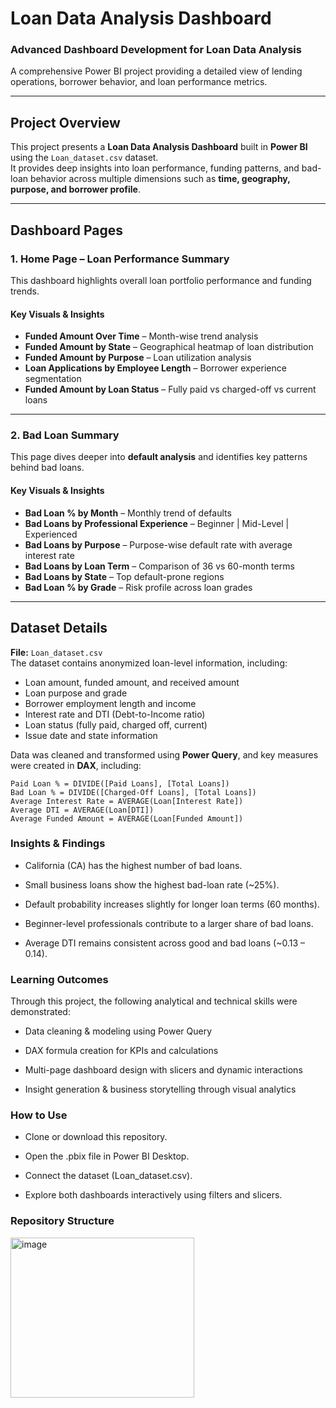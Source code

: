 #  Loan Data Analysis Dashboard

###  Advanced Dashboard Development for Loan Data Analysis  
A comprehensive Power BI project providing a detailed view of lending operations, borrower behavior, and loan performance metrics.

---

##  Project Overview

This project presents a **Loan Data Analysis Dashboard** built in **Power BI** using the `Loan_dataset.csv` dataset.  
It provides deep insights into loan performance, funding patterns, and bad-loan behavior across multiple dimensions such as **time, geography, purpose, and borrower profile**.

---

##  Dashboard Pages

### **1. Home Page – Loan Performance Summary**
This dashboard highlights overall loan portfolio performance and funding trends.

#### **Key Visuals & Insights**
- **Funded Amount Over Time** – Month-wise trend analysis  
- **Funded Amount by State** – Geographical heatmap of loan distribution  
- **Funded Amount by Purpose** – Loan utilization analysis  
- **Loan Applications by Employee Length** – Borrower experience segmentation  
- **Funded Amount by Loan Status** – Fully paid vs charged-off vs current loans  

---

### **2. Bad Loan Summary**
This page dives deeper into **default analysis** and identifies key patterns behind bad loans.

#### **Key Visuals & Insights**
- **Bad Loan % by Month** – Monthly trend of defaults  
- **Bad Loans by Professional Experience** – Beginner | Mid-Level | Experienced  
- **Bad Loans by Purpose** – Purpose-wise default rate with average interest rate  
- **Bad Loans by Loan Term** – Comparison of 36 vs 60-month terms  
- **Bad Loans by State** – Top default-prone regions  
- **Bad Loan % by Grade** – Risk profile across loan grades  

---

##  Dataset Details

**File:** `Loan_dataset.csv`  
The dataset contains anonymized loan-level information, including:

- Loan amount, funded amount, and received amount  
- Loan purpose and grade  
- Borrower employment length and income  
- Interest rate and DTI (Debt-to-Income ratio)  
- Loan status (fully paid, charged off, current)  
- Issue date and state information  

Data was cleaned and transformed using **Power Query**, and key measures were created in **DAX**, including:

```DAX
Paid Loan % = DIVIDE([Paid Loans], [Total Loans])
Bad Loan % = DIVIDE([Charged-Off Loans], [Total Loans])
Average Interest Rate = AVERAGE(Loan[Interest Rate])
Average DTI = AVERAGE(Loan[DTI])
Average Funded Amount = AVERAGE(Loan[Funded Amount])

```

### Insights & Findings
 - California (CA) has the highest number of bad loans.

 - Small business loans show the highest bad-loan rate (~25%).

 - Default probability increases slightly for longer loan terms (60 months).

 - Beginner-level professionals contribute to a larger share of bad loans.

 - Average DTI remains consistent across good and bad loans (~0.13 – 0.14).

### Learning Outcomes
Through this project, the following analytical and technical skills were demonstrated:

- Data cleaning & modeling using Power Query

- DAX formula creation for KPIs and calculations

- Multi-page dashboard design with slicers and dynamic interactions

- Insight generation & business storytelling through visual analytics


### How to Use
- Clone or download this repository.

- Open the .pbix file in Power BI Desktop.

- Connect the dataset (Loan_dataset.csv).

- Explore both dashboards interactively using filters and slicers.


### Repository Structure

<img width="294" height="256" alt="image" src="https://github.com/user-attachments/assets/23a1a1aa-c2ce-4b18-8eb1-368784b5fb4e" />



